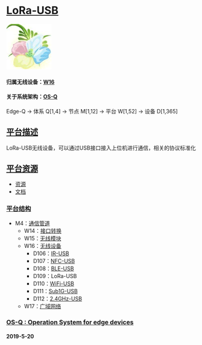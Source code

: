 ﻿# [LoRa-USB](https://github.com/OS-Q/D109)

[![sites](OS-Q/OS-Q.png)](http://www.OS-Q.com)

#### 归属无线设备：[W16](https://github.com/OS-Q/W16)

#### 关于系统架构：[OS-Q](https://github.com/OS-Q/OS-Q)

Edge-Q -> 体系 Q[1,4] -> 节点 M[1,12] -> 平台 W[1,52] -> 设备 D[1,365]

## [平台描述](https://github.com/OS-Q/D109/wiki)

LoRa-USB无线设备，可以通过USB接口接入上位机进行通信，相关的协议标准化

## [平台资源](https://github.com/OS-Q/D109)

- [资源](src/)
- [文档](docs/)

### [平台结构](https://github.com/OS-Q/D109)

* M4：[通信管道](https://github.com/OS-Q/M4)
	* W14：[接口转换](https://github.com/OS-Q/W14)
	* W15：[无线模块](https://github.com/OS-Q/W15)
	* W16：[无线设备](https://github.com/OS-Q/W16)
        * D106：[IR-USB](https://github.com/OS-Q/D106)
        * D107：[NFC-USB](https://github.com/OS-Q/D107)
        * D108：[BLE-USB](https://github.com/OS-Q/D108)
        * D109：LoRa-USB
        * D110：[WiFi-USB](https://github.com/OS-Q/D110)
        * D111：[Sub1G-USB](https://github.com/OS-Q/D111)
        * D112：[2.4GHz-USB](https://github.com/OS-Q/D112)
	* W17：[广域网络](https://github.com/OS-Q/W17)


### [OS-Q : Operation System for edge devices](http://www.OS-Q.com/Edge/D109)
####  2019-5-20 


